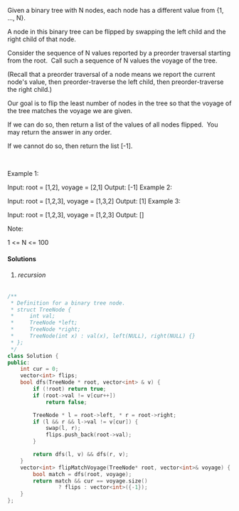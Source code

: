 Given a binary tree with N nodes, each node has a different value from {1, ..., N}.

A node in this binary tree can be flipped by swapping the left child and the right child of that node.

Consider the sequence of N values reported by a preorder traversal starting from the root.  Call such a sequence of N values the voyage of the tree.

(Recall that a preorder traversal of a node means we report the current node's value, then preorder-traverse the left child, then preorder-traverse the right child.)

Our goal is to flip the least number of nodes in the tree so that the voyage of the tree matches the voyage we are given.

If we can do so, then return a list of the values of all nodes flipped.  You may return the answer in any order.

If we cannot do so, then return the list [-1].

 

Example 1:



Input: root = [1,2], voyage = [2,1]
Output: [-1]
Example 2:



Input: root = [1,2,3], voyage = [1,3,2]
Output: [1]
Example 3:



Input: root = [1,2,3], voyage = [1,2,3]
Output: []
 

Note:

1 <= N <= 100

#### Solutions

1. ###### recursion

```cpp
/**
 * Definition for a binary tree node.
 * struct TreeNode {
 *     int val;
 *     TreeNode *left;
 *     TreeNode *right;
 *     TreeNode(int x) : val(x), left(NULL), right(NULL) {}
 * };
 */
class Solution {
public:
    int cur = 0;
    vector<int> flips;
    bool dfs(TreeNode * root, vector<int> & v) {
        if (!root) return true;
        if (root->val != v[cur++])
            return false;

        TreeNode * l = root->left, * r = root->right;
        if (l && r && l->val != v[cur]) {
            swap(l, r);
            flips.push_back(root->val);
        }

        return dfs(l, v) && dfs(r, v);
    }
    vector<int> flipMatchVoyage(TreeNode* root, vector<int>& voyage) {
        bool match = dfs(root, voyage);
        return match && cur == voyage.size() 
                ? flips : vector<int>({-1});
    }
};
```